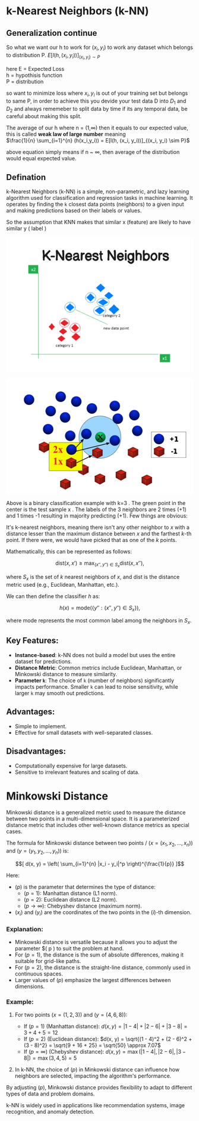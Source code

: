 # k-Nearest Neighbors (k-NN)

## Generalization continue 
So what we want our h to work for $(x_i, y_i)$ to work any dataset which belongs to distribution P. 
$E[l(h, (x_i, y_i))]_{(x_i, y_i) \sim P}$

here 
E = Expected Loss \
h = hypothisis function \
P = distribution

so want to minimize loss where $x_i,y_i$ is out of your training set but belongs to same P, in order to achieve this you devide your test data D into $D_1$ and $D_2$ and always rememeber to split data by time if its any temporal data, be careful about making this split.

The average of our h where n = (1,∞) then it equals to our expected value, this is called **weak law of large number**
meaning \
$\frac{1}{n} \sum_{i=1}^{n} (h(x_i,y_i)) =  E[l(h, (x_i, y_i))]_{(x_i, y_i) \sim P}$ 

above equation simply means if n ~ ∞, then average of the distribution would equal expected value. 

## Defination

k-Nearest Neighbors (k-NN) is a simple, non-parametric, and lazy learning algorithm used for classification and regression tasks in machine learning. It operates by finding the `k` closest data points (neighbors) to a given input and making predictions based on their labels or values.

So the assumption that KNN makes that similar x (feature) are likely to have similar y ( label )

![alt text](k-Nearest-Neighbors-1.png)

![alt text](K-Nearest-Neighbors-2.png)

Above is a binary classification example with k=3
. The green point in the center is the test sample x
. The labels of the 3 neighbors are 2 times 
(+1) and 1 times -1 resulting in majority predicting (+1).
Few things are obvious:  

It's k-nearest neighbors, meaning there isn't any other neighbor to $x$ with a distance lesser than the maximum distance between $x$ and the farthest $k$-th point. If there were, we would have picked that as one of the $k$ points.  

Mathematically, this can be represented as follows:  

$$
\text{dist}(x, x') \geq \max_{(x'', y'') \in S_x} \text{dist}(x, x''),
$$  

where $S_x$ is the set of $k$ nearest neighbors of $x$, and $\text{dist}$ is the distance metric used (e.g., Euclidean, Manhattan, etc.).

We can then define the classifier $h$ as:

$$
h(x) = \text{mode}(\{y'' : (x'', y'') \in S_x\}),
$$

where $\text{mode}$ represents the most common label among the neighbors in $S_x$.


## Key Features:
- **Instance-based**: k-NN does not build a model but uses the entire dataset for predictions.
- **Distance Metric**: Common metrics include Euclidean, Manhattan, or Minkowski distance to measure similarity.
- **Parameter `k`**: The choice of `k` (number of neighbors) significantly impacts performance. Smaller `k` can lead to noise sensitivity, while larger `k` may smooth out predictions.

## Advantages:
- Simple to implement.
- Effective for small datasets with well-separated classes.

## Disadvantages:
- Computationally expensive for large datasets.
- Sensitive to irrelevant features and scaling of data.


# Minkowski Distance

Minkowski distance is a generalized metric used to measure the distance between two points in a multi-dimensional space. It is a parameterized distance metric that includes other well-known distance metrics as special cases.

The formula for Minkowski distance between two points /
$( x = (x_1, x_2, \dots, x_n) )$ and $( y = (y_1, y_2, \dots, y_n) )$ is:

$$[
d(x, y) = \left( \sum_{i=1}^{n} |x_i - y_i|^p \right)^{\frac{1}{p}}
]$$

Here:
- $( p )$ is the parameter that determines the type of distance:
    - $( p = 1 )$: Manhattan distance (L1 norm).
    - $( p = 2 )$: Euclidean distance (L2 norm).
    - $( p \to \infty )$: Chebyshev distance (maximum norm).
- $( x_i )$ and $( y_i )$ are the coordinates of the two points in the $( i )$-th dimension.

### Explanation:
- Minkowski distance is versatile because it allows you to adjust the parameter $( p \) to suit the problem at hand.
- For $( p = 1 )$, the distance is the sum of absolute differences, making it suitable for grid-like paths.
- For $( p = 2 )$, the distance is the straight-line distance, commonly used in continuous spaces.
- Larger values of $( p )$ emphasize the largest differences between dimensions.

### Example:
1. For two points $( x = (1, 2, 3) )$ and $( y = (4, 6, 8) )$:
     - If $( p = 1 )$ (Manhattan distance):
         $d(x, y) = |1 - 4| + |2 - 6| + |3 - 8| = 3 + 4 + 5 = 12$
     - If $( p = 2 )$ (Euclidean distance):
         $d(x, y) = \sqrt{(1 - 4)^2 + (2 - 6)^2 + (3 - 8)^2} = \sqrt{9 + 16 + 25} = \sqrt{50} \approx 7.07$
     - If $( p = \infty )$ (Chebyshev distance):
         $d(x, y) = \max(|1 - 4|, |2 - 6|, |3 - 8|) = \max(3, 4, 5) = 5$

2. In k-NN, the choice of $( p )$ in Minkowski distance can influence how neighbors are selected, impacting the algorithm's performance.

By adjusting $( p )$, Minkowski distance provides flexibility to adapt to different types of data and problem domains.

k-NN is widely used in applications like recommendation systems, image recognition, and anomaly detection.